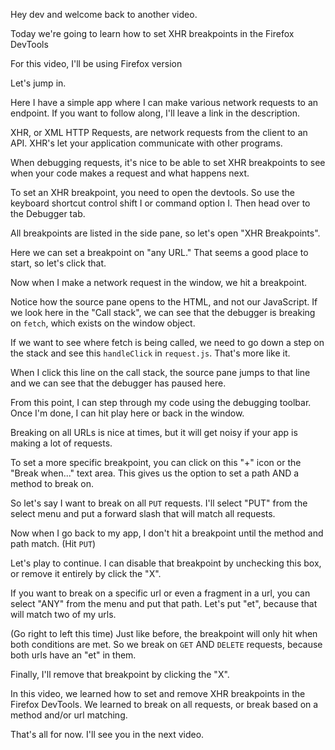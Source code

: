 Hey dev and welcome back to another video.

Today we're going to learn how to set XHR breakpoints in the Firefox DevTools

For this video, I'll be using Firefox version <VERSION>

Let's jump in.

Here I have a simple app where I can make various network requests to an endpoint. If you want to follow along, I'll leave a link in the description.

XHR, or XML HTTP Requests, are network requests from the client to an API. XHR's let your application communicate with other programs.

When debugging requests, it's nice to be able to set XHR breakpoints to see when your code makes a request and what happens next.

To set an XHR breakpoint, you need to open the devtools. So use the keyboard shortcut control shift I or command option I. Then head over to the Debugger tab.

All breakpoints are listed in the side pane, so let's open "XHR Breakpoints".

Here we can set a breakpoint on "any URL." That seems a good place to start, so let's click that.

Now when I make a network request in the window, we hit a breakpoint.

Notice how the source pane opens to the HTML, and not our JavaScript. If we look here in the "Call stack", we can see that the debugger is breaking on `fetch`, which exists on the window object.

If we want to see where fetch is being called, we need to go down a step on the stack and see this `handleClick` in `request.js`. That's more like it.

When I click this line on the call stack, the source pane jumps to that line and we can see that the debugger has paused here.

From this point, I can step through my code using the debugging toolbar. Once I'm done, I can hit play here or back in the window.

Breaking on all URLs is nice at times, but it will get noisy if your app is making a lot of requests.

To set a more specific breakpoint, you can click on this "+" icon or the "Break when..." text area. This gives us the option to set a path AND a method to break on.

So let's say I want to break on all `PUT` requests. I'll select "PUT" from the select menu and put a forward slash that will match all requests.

Now when I go back to my app, I don't hit a breakpoint until the method and path match. (Hit `PUT`)

Let's play to continue. I can disable that breakpoint by unchecking this box, or remove it entirely by click the "X".

If you want to break on a specific url or even a fragment in a url, you can select "ANY" from the menu and put that path. Let's put "et", because that will match two of my urls.

(Go right to left this time) Just like before, the breakpoint will only hit when both conditions are met. So we break on `GET` AND `DELETE` requests, because both urls have an "et" in them.

Finally, I'll remove that breakpoint by clicking the "X".

In this video, we learned how to set and remove XHR breakpoints in the Firefox DevTools. We learned to break on all requests, or break based on a method and/or url matching.

That's all for now. I'll see you in the next video.
